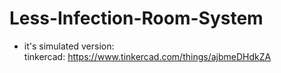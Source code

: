 # Less-Infection-Room-System
- it's simulated version:  
tinkercad: https://www.tinkercad.com/things/ajbmeDHdkZA
